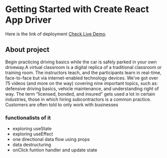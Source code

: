 # Getting Started with Create React App Driver

Here is the link of deployment  [Check Live Demo](https://vigorous-nightingale-drive.netlify.app/).

## About project
 Begin practicing driving basics while the car is safely parked in your own driveway.A virtual classroom is a digital replica of a traditional classroom or training room. The instructors teach, and the participants learn in real-time, face-to-face but via internet-enabled technology devices. We’ve got over 75 videos (and more on the way) covering nine important topics, such as: defensive driving basics, vehicle maintenance, and understanding right of way. The term “licensed, bonded, and insured” gets used a lot in certain industries, those in which hiring subcontractors is a common practice. Customers are often told to only work with businesses
### functionalists of it
- exploring useState
- exploring useEffect
- one directional data flow using props
- data destructuring
- onClick funtion handler and update state
